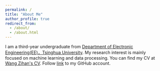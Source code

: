 ```yaml
---
permalink: /
title: "About Me"
author_profile: true
redirect_from: 
  - /about/
  - /about.html
---
```


I am a third-year undergraduate from [Department of Electronic Engineering(EE)，Tsinghua University](https://www.ee.tsinghua.edu.cn/). My research interest is mainly focused on machine learning and data processing. 
You can find my CV at [Wang Zihan's CV](../files/WZH_CV.pdf). Follow [link](https://github.com/WZH-0x408) to my GitHub account. 

